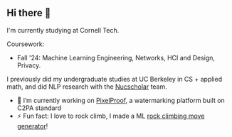 ## Hi there 👋

I'm currently studying at Cornell Tech.

Coursework:

- Fall '24: Machine Learning Engineering, Networks, HCI and Design, Privacy. 

I previously did my undergraduate studies at UC Berkeley in CS + applied math, and did NLP research with the [Nucscholar](https://nucscholar.berkeley.edu/about/) team. 

- 🔭 I’m currently working on [PixelProof](https://www.youtube.com/watch?v=pzdwP9G2Vy4), a watermarking platform built on C2PA standard
- ⚡ Fun fact: I love to rock climb, I made a ML [rock climbing move generator](https://github.com/callaunchpad/therock-website)!

<!--
**leeshihao/leeshihao** is a ✨ _special_ ✨ repository because its `README.md` (this file) appears on your GitHub profile.

Here are some ideas to get you started:

- 🔭 I’m currently working on ...
- 🌱 I’m currently learning ...
- 👯 I’m looking to collaborate on ...
- 🤔 I’m looking for help with ...
- 💬 Ask me about ...
- 📫 How to reach me: ...
- 😄 Pronouns: ...
- ⚡ Fun fact: ...
-->
